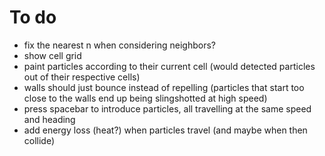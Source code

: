 

# To do

- fix the nearest n when considering neighbors?
- show cell grid
- paint particles according to their current cell (would detected particles out of their respective cells)
- walls should just bounce instead of repelling (particles that start too close to the walls end up being slingshotted at high speed)
- press spacebar to introduce particles, all travelling at the same speed and heading
- add energy loss (heat?) when particles travel (and maybe when then collide)
